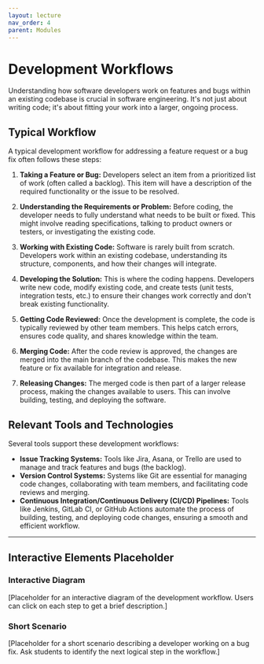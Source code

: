 ```yaml
---
layout: lecture
nav_order: 4
parent: Modules
---
```

# Development Workflows

Understanding how software developers work on features and bugs within an existing codebase is crucial in software engineering. It's not just about writing code; it's about fitting your work into a larger, ongoing process.

## Typical Workflow

A typical development workflow for addressing a feature request or a bug fix often follows these steps:

1.  **Taking a Feature or Bug:** Developers select an item from a prioritized list of work (often called a backlog). This item will have a description of the required functionality or the issue to be resolved.

2.  **Understanding the Requirements or Problem:** Before coding, the developer needs to fully understand what needs to be built or fixed. This might involve reading specifications, talking to product owners or testers, or investigating the existing code.

3.  **Working with Existing Code:** Software is rarely built from scratch. Developers work within an existing codebase, understanding its structure, components, and how their changes will integrate.

4.  **Developing the Solution:** This is where the coding happens. Developers write new code, modify existing code, and create tests (unit tests, integration tests, etc.) to ensure their changes work correctly and don't break existing functionality.

5.  **Getting Code Reviewed:** Once the development is complete, the code is typically reviewed by other team members. This helps catch errors, ensures code quality, and shares knowledge within the team.

6.  **Merging Code:** After the code review is approved, the changes are merged into the main branch of the codebase. This makes the new feature or fix available for integration and release.

7.  **Releasing Changes:** The merged code is then part of a larger release process, making the changes available to users. This can involve building, testing, and deploying the software.

## Relevant Tools and Technologies

Several tools support these development workflows:

*   **Issue Tracking Systems:** Tools like Jira, Asana, or Trello are used to manage and track features and bugs (the backlog).
*   **Version Control Systems:** Systems like Git are essential for managing code changes, collaborating with team members, and facilitating code reviews and merging.
*   **Continuous Integration/Continuous Delivery (CI/CD) Pipelines:** Tools like Jenkins, GitLab CI, or GitHub Actions automate the process of building, testing, and deploying code changes, ensuring a smooth and efficient workflow.

---

## Interactive Elements Placeholder

### Interactive Diagram

[Placeholder for an interactive diagram of the development workflow. Users can click on each step to get a brief description.]

### Short Scenario

[Placeholder for a short scenario describing a developer working on a bug fix. Ask students to identify the next logical step in the workflow.]